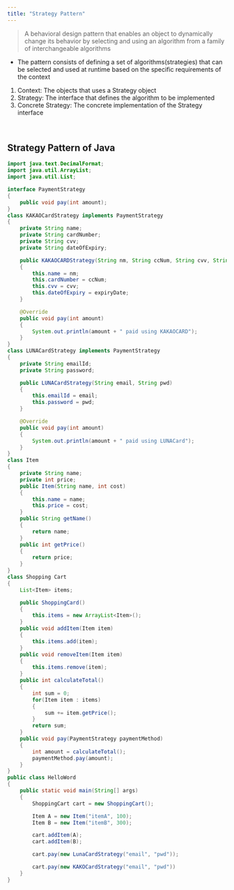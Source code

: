 ```yaml
---
title: "Strategy Pattern"
---
```


> A behavioral design pattern that enables an object to dynamically change its behavior by selecting and using an algorithm from a family of interchangeable algorithms

- The pattern consists of defining a set of algorithms(strategies) that can be selected and used at runtime based on the specific requirements of the context

1. Context: The objects that uses a Strategy object
2. Strategy: The interface that defines the algorithm to be implemented
3. Concrete Strategy: The concrete implementation of the Strategy interface

<br>

## Strategy Pattern of Java

```java
import java.text.DecimalFormat;
import java.util.ArrayList;
import java.util.List;

interface PaymentStrategy
{
    public void pay(int amount);
}
class KAKAOCardStrategy implements PaymentStrategy
{
    private String name;
    private String cardNumber;
    private String cvv;
    private String dateOfExpiry;

    public KAKAOCARDStrategy(String nm, String ccNum, String cvv, String expiryDate)
    {
        this.name = nm;
        this.cardNumber = ccNum;
        this.cvv = cvv;
        this.dateOfExpiry = expiryDate;
    }

    @Override
    public void pay(int amount)
    {
        System.out.println(amount + " paid using KAKAOCARD");
    }
}
class LUNACardStrategy implements PaymentStrategy
{
    private String emailId;
    private String password;

    public LUNACardStrategy(String email, String pwd)
    {
        this.emailId = email;
        this.password = pwd;
    }

    @Override
    public void pay(int amount)
    {
        System.out.println(amount + " paid using LUNACard");
    }
}
class Item
{
    private String name;
    private int price;
    public Item(String name, int cost)
    {
        this.name = name;
        this.price = cost;
    }
    public String getName()
    {
        return name;
    }
    public int getPrice()
    {
        return price;
    }
}
class Shopping Cart
{
    List<Item> items;

    public ShoppingCard()
    {
        this.items = new ArrayList<Item>();
    }
    public void addItem(Item item)
    {
        this.items.add(item);
    }
    public void removeItem(Item item)
    {
        this.items.remove(item);
    }
    public int calculateTotal()
    {
        int sum = 0;
        for(Item item : items)
        {
            sum += item.getPrice();
        }
        return sum;
    }
    public void pay(PaymentStrategy paymentMethod)
    {
        int amount = calculateTotal();
        paymentMethod.pay(amount);
    }
}
public class HelloWord
{
    public static void main(String[] args)
    {
        ShoppingCart cart = new ShoppingCart();

        Item A = new Item("itemA", 100);
        Item B = new Item("itemB", 300);

        cart.addItem(A);
        cart.addItem(B);

        cart.pay(new LunaCardStrategy("email", "pwd"));

        cart.pay(new KAKOCardStrategy("email", "pwd"))
    }
}
```